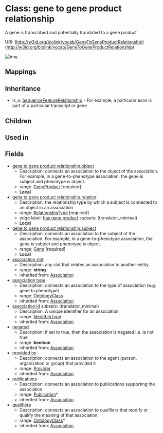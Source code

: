# Class: gene to gene product relationship


A gene is transcribed and potentially translated to a gene product

URI: [http://w3id.org/biolink/vocab/GeneToGeneProductRelationship](http://w3id.org/biolink/vocab/GeneToGeneProductRelationship)

![img](http://yuml.me/diagram/nofunky;dir:TB/class/\[GeneToGeneProductRelationship|id(i):identifier_type%20%3F;negated(i):boolean%20%3F;association_slot(i):string%20%3F]-%20provided%20by(i)%20%3F>\[Provider],%20\[GeneToGeneProductRelationship]-%20publications(i)%20*>\[Publication],%20\[GeneToGeneProductRelationship]-%20qualifiers(i)%20*>\[OntologyClass],%20\[GeneToGeneProductRelationship]-%20association%20type(i)%20%3F>\[OntologyClass],%20\[GeneToGeneProductRelationship]-%20relation>\[RelationshipType],%20\[GeneToGeneProductRelationship]-%20object>\[GeneProduct],%20\[GeneToGeneProductRelationship]-%20subject>\[Gene],%20\[SequenceFeatureRelationship]^-\[GeneToGeneProductRelationship])
## Mappings

## Inheritance

 *  is_a: [SequenceFeatureRelationship](SequenceFeatureRelationship.md) - For example, a particular exon is part of a particular transcript or gene
## Children

## Used in

## Fields

 * [gene to gene product relationship.object](gene_to_gene_product_relationship_object.md)
    * Description: connects an association to the object of the association. For example, in a gene-to-phenotype association, the gene is subject and phenotype is object.
    * range: [GeneProduct](GeneProduct.md) [required]
    * __Local__
 * [gene to gene product relationship.relation](gene_to_gene_product_relationship_relation.md)
    * Description: the relationship type by which a subject is connected to an object in an association
    * range: [RelationshipType](RelationshipType.md) [required]
    * edge label: [has gene product](has_gene_product.md) *subsets*: (translator_minimal)
    * __Local__
 * [gene to gene product relationship.subject](gene_to_gene_product_relationship_subject.md)
    * Description: connects an association to the subject of the association. For example, in a gene-to-phenotype association, the gene is subject and phenotype is object.
    * range: [Gene](Gene.md) [required]
    * __Local__
 * [association slot](association_slot.md)
    * Description: any slot that relates an association to another entity
    * range: **string**
    * inherited from: [Association](Association.md)
 * [association type](association_type.md)
    * Description: connects an association to the type of association (e.g. gene to phenotype)
    * range: [OntologyClass](OntologyClass.md)
    * inherited from: [Association](Association.md)
 * [association.id](association_id.md) *subsets*: (translator_minimal)
    * Description: A unique identifier for an association
    * range: [IdentifierType](IdentifierType.md)
    * inherited from: [Association](Association.md)
 * [negated](negated.md)
    * Description: if set to true, then the association is negated i.e. is not true
    * range: **boolean**
    * inherited from: [Association](Association.md)
 * [provided by](provided_by.md)
    * Description: connects an association to the agent (person, organization or group) that provided it
    * range: [Provider](Provider.md)
    * inherited from: [Association](Association.md)
 * [publications](publications.md)
    * Description: connects an association to publications supporting the association
    * range: [Publication](Publication.md)*
    * inherited from: [Association](Association.md)
 * [qualifiers](qualifiers.md)
    * Description: connects an association to qualifiers that modify or qualify the meaning of that association
    * range: [OntologyClass](OntologyClass.md)*
    * inherited from: [Association](Association.md)
